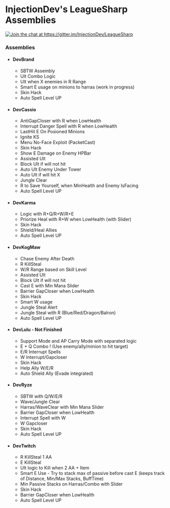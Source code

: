 # InjectionDev's LeagueSharp Assemblies

<p><a href="https://gitter.im/InjectionDev/LeagueSharp?utm_source=badge&amp;utm_medium=badge&amp;utm_campaign=pr-badge&amp;utm_content=badge"><img src="https://camo.githubusercontent.com/da2edb525cde1455a622c58c0effc3a90b9a181c/68747470733a2f2f6261646765732e6769747465722e696d2f4a6f696e253230436861742e737667" alt="Join the chat at https://gitter.im/InjectionDev/LeagueSharp" data-canonical-src="https://badges.gitter.im/Join%20Chat.svg" style="max-width:100%;"></a></p>

### Assemblies

* #### DevBrand
  - SBTW Assembly
  - Ult Combo Logic
  - Ult when X enemies in R Range
  - Smart E usage on minions to harras (work in progress)
  - Skin Hack
  - Auto Spell Level UP

* #### DevCassio
  - AntiGapCloser with R when LowHealth
  - Interrupt Danger Spell with R when LowHealth
  - LastHit E On Posioned Minions
  - Ignite KS
  - Menu No-Face Exploit (PacketCast)
  - Skin Hack
  - Show E Damage on Enemy HPBar
  - Assisted Ult
  - Block Ult if will not hit
  - Auto Ult Enemy Under Tower
  - Auto Ult if will hit X
  - Jungle Clear
  - R to Save Yourself, when MinHealth and Enemy IsFacing
  - Auto Spell Level UP

* #### DevKarma
  - Logic with R+Q/R+W/R+E
  - Priorize Heal with R+W when LowHealth (with Slider)
  - Skin Hack
  - Shield/Heal Allies
  - Auto Spell Level UP

* #### DevKogMaw
  - Chase Enemy After Death
  - R KillSteal
  - W/R Range based on Skill Level
  - Assisted Ult
  - Block Ult if will not hit
  - Cast E with Min Mana Slider
  - Barrier GapCloser when LowHealth
  - Skin Hack
  - Smart W usage
  - Jungle Steal Alert
  - Jungle Steal with R (Blue/Red/Dragon/Balron)
  - Auto Spell Level UP

* #### DevLulu - Not Finished
  - Support Mode and AP Carry Mode with separated logic
  - E + Q Combo ! (Use enemy/ally/minion to hit target)
  - E/R Interrupt Spells
  - W Interrupt/Gapcloser
  - Skin Hack
  - Help Ally W/E/R
  - Auto Shield Ally (Evade integrated)

* #### DevRyze
  - SBTW with Q/W/E/R
  - Wave/Jungle Clear
  - Harras/WaveClear with Min Mana Slider
  - Barrier GapCloser when LowHealth
  - Interrupt Spell with W
  - W Gapcloser
  - Skin Hack
  - Auto Spell Level UP

* #### DevTwitch
  - R KillSteal 1 AA
  - E KillSteal
  - Ult logic to Kill when 2 AA + Item
  - Smart E Use - Try to stack max of passive before cast E (keeps track of Distance, Min/Max Stacks, BuffTime)
  - Min Passive Stacks on Harras/Combo with Slider
  - Skin Hack
  - Barrier GapCloser when LowHealth
  - Auto Spell Level UP
